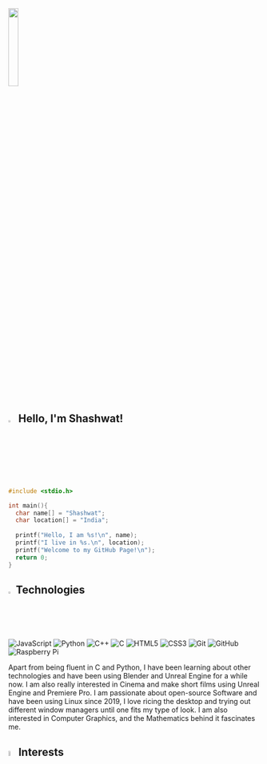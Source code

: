 <img src="https://media3.giphy.com/media/UvPvsX9oMlMWs/giphy.gif?cid=790b76112a32d46c9589113af3137044d5571fb8f34baefc&rid=giphy.gif&ct=s" width="20%" height="20%"/>

## <img src="https://media3.giphy.com/media/duExSjCrIxTT60Nycr/giphy.webp?cid=ecf05e47x23ghtj6leb341loxk6pnhzzfnce6yu66n4hidq0&rid=giphy.webp&ct=s" width="3%" height="3%"/> Hello, I'm Shashwat!

```C
#include <stdio.h>

int main(){
  char name[] = "Shashwat";
  char location[] = "India";
  
  printf("Hello, I am %s!\n", name);
  printf("I live in %s.\n", location);
  printf("Welcome to my GitHub Page!\n");
  return 0;
}
```

## <img src="https://media3.giphy.com/media/gIXpFtBNPbFRe/giphy.gif?cid=ecf05e47x23ghtj6leb341loxk6pnhzzfnce6yu66n4hidq0&rid=giphy.gif&ct=s" width="2%" height="2%"/> Technologies
![JavaScript](https://img.shields.io/badge/-JavaScript-black?style=flat-square&logo=javascript)
![Python](https://img.shields.io/badge/-Python-black?style=flat-square&logo=Python)
![C++](https://img.shields.io/badge/-C++-00599C?style=flat-square&logo=c)
![C](https://img.shields.io/badge/-C-00599C?style=flat-square&logo=c)
![HTML5](https://img.shields.io/badge/-HTML5-E34F26?style=flat-square&logo=html5&logoColor=white)
![CSS3](https://img.shields.io/badge/-CSS3-1572B6?style=flat-square&logo=css3)
![Git](https://img.shields.io/badge/-Git-black?style=flat-square&logo=git)
![GitHub](https://img.shields.io/badge/-GitHub-181717?style=flat-square&logo=github)
![Raspberry Pi](https://img.shields.io/badge/-Raspberry%20Pi-C51A4A?style=flat-square&logo=Raspberry-Pi)

Apart from being fluent in C and Python, I have been learning about other technologies and have been using Blender and Unreal Engine for a while now. I am also really interested in Cinema and make short films using Unreal Engine and Premiere Pro. I am passionate about open-source Software and have been using Linux since 2019, I love ricing the desktop and trying out different window managers until one fits my type of look.
I am also interested in Computer Graphics, and the Mathematics behind it fascinates me.

## <img src="https://media4.giphy.com/media/c26Kfj5LtjPtm/giphy.gif?cid=ecf05e47t4agmqn4480wzsqivj9ao9pn8zqb2j3rgnhfe98t&rid=giphy.gif&ct=s" width="4%" height="5%"/>Interests 
